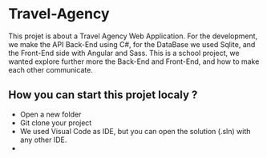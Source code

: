 # Travel-Agency

This projet is about a Travel Agency Web Application. For the development, we make the API Back-End using C#, for the DataBase we used Sqlite, and the Front-End side with Angular and Sass.
This is a school project, we wanted explore further more the Back-End and Front-End, and how to make each other communicate.

## How you can start this projet localy ?
- Open a new folder
- Git clone your project
- We used Visual Code as IDE, but you can open the solution (.sln) with any other IDE.
- 
